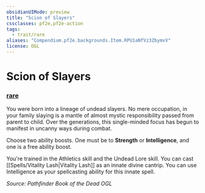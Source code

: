 ```yaml
---
obsidianUIMode: preview
title: "Scion of Slayers"
cssclasses: pf2e,pf2e-action
tags:
  - trait/rare
aliases: "Compendium.pf2e.backgrounds.Item.RPU1aNfVz3ZbymvV"
license: OGL
---
```

# Scion of Slayers

### [rare](rare "Rare Rarity Trait")






You were born into a lineage of undead slayers. No mere occupation, in your family slaying is a mantle of almost mystic responsibility passed from parent to child. Over the generations, this single-minded focus has begun to manifest in uncanny ways during combat.

Choose two ability boosts. One must be to **Strength** or **Intelligence**, and one is a free ability boost.

You're trained in the Athletics skill and the Undead Lore skill. You can cast [[Spells/Vitality Lash|Vitality Lash]] as an innate divine cantrip. You can use Intelligence as your spellcasting ability for this innate spell.

*Source: Pathfinder Book of the Dead*
*OGL*